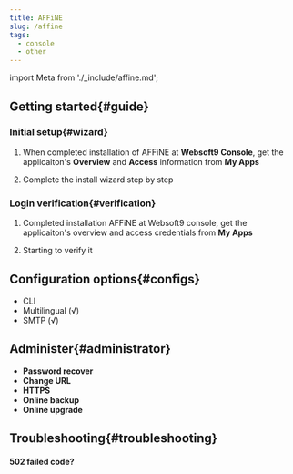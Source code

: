 ```yaml
---
title: AFFiNE
slug: /affine
tags:
  - console
  - other
---
```


import Meta from './_include/affine.md';

<Meta name="meta" />

## Getting started{#guide}

### Initial setup{#wizard}

1. When completed installation of AFFiNE at **Websoft9 Console**, get the applicaiton's **Overview** and **Access** information from **My Apps**  

2. Complete the install wizard step by step

### Login verification{#verification}

1. Completed installation AFFiNE at Websoft9 console, get the applicaiton's overview and access credentials from **My Apps**  

2. Starting to verify it

## Configuration options{#configs}

- CLI
- Multilingual (√)
- SMTP (√)

## Administer{#administrator}

- **Password recover**
- **Change URL**
- **HTTPS**
- **Online backup**
- **Online upgrade**

## Troubleshooting{#troubleshooting}

#### 502 failed code?